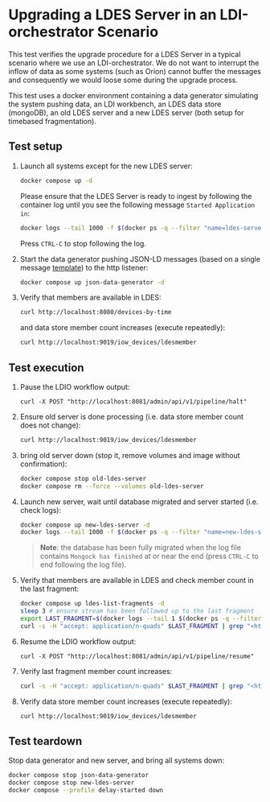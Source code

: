 # Upgrading a LDES Server in an LDI-orchestrator Scenario
This test verifies the upgrade procedure for a LDES Server in a typical scenario where we use an LDI-orchestrator. We do not want to interrupt the inflow of data as some systems (such as Orion) cannot buffer the messages and consequently we would loose some during the upgrade process.

This test uses a docker environment containing a data generator simulating the system pushing data, an LDI workbench, an LDES data store (mongoDB), an old LDES server and a new LDES server (both setup for timebased fragmentation).

## Test setup
1. Launch all systems except for the new LDES server:
    ```bash
    docker compose up -d
    ```
    Please ensure that the LDES Server is ready to ingest by following the container log until you see the following message `Started Application in`:
    ```bash
    docker logs --tail 1000 -f $(docker ps -q --filter "name=ldes-server$")
    ```
    Press `CTRL-C` to stop following the log.

2. Start the data generator pushing JSON-LD messages (based on a single message [template](./data/device.template.json)) to the http listener:
   ```bash
   docker compose up json-data-generator -d
   ```

3. Verify that members are available in LDES:
   ```bash
   curl http://localhost:8080/devices-by-time
   ```
   and data store member count increases (execute repeatedly):
   ```bash
   curl http://localhost:9019/iow_devices/ldesmember
   ```

## Test execution
1. Pause the LDIO workflow output:
    ```
    curl -X POST "http://localhost:8081/admin/api/v1/pipeline/halt"
    ```

2. Ensure old server is done processing (i.e. data store member count does not change):
   ```bash
   curl http://localhost:9019/iow_devices/ldesmember
   ```

3. bring old server down (stop it, remove volumes and image without confirmation):
    ```bash
    docker compose stop old-ldes-server
    docker compose rm --force --volumes old-ldes-server
    ```

3. Launch new server, wait until database migrated and server started (i.e. check logs):
    ```bash
    docker compose up new-ldes-server -d
    docker logs --tail 1000 -f $(docker ps -q --filter "name=new-ldes-server$")
    ```
    > **Note**: the  database has been fully migrated when the log file contains `Mongock has finished` at or near the end (press `CTRL-C` to end following the log file).

4. Verify that members are available in LDES and check member count in the last fragment:
   ```bash
   docker compose up ldes-list-fragments -d
   sleep 3 # ensure stream has been followed up to the last fragment
   export LAST_FRAGMENT=$(docker logs --tail 1 $(docker ps -q --filter "name=ldes-list-fragments$"))
   curl -s -H "accept: application/n-quads" $LAST_FRAGMENT | grep "<https://w3id.org/tree#member>" | wc -l
   ```

5. Resume the LDIO workflow output:
    ```
    curl -X POST "http://localhost:8081/admin/api/v1/pipeline/resume"
    ```

6. Verify last fragment member count increases:
   ```bash
   curl -s -H "accept: application/n-quads" $LAST_FRAGMENT | grep "<https://w3id.org/tree#member>" | wc -l
   ```

7. Verify data store member count increases (execute repeatedly):
   ```bash
   curl http://localhost:9019/iow_devices/ldesmember
   ```

## Test teardown
Stop data generator and new server, and bring all systems down:
```bash
docker compose stop json-data-generator
docker compose stop new-ldes-server
docker compose --profile delay-started down
```

